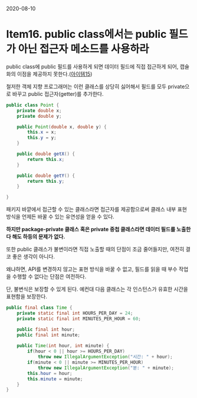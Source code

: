 2020-08-10

# Item16. public class에서는 public 필드가 아닌 접근자 메소드를 사용하라

public class에 public 필드를 사용하게 되면 데이터 필드에 직접 접근하게 되어, 캡슐화의 이점을 제공하지 못한다.([아이템15](https://github.com/bosuksh/TIL/blob/java/java/effectiveJava/effectiveJava15.md))

철저한 객체 지향 프로그래머는 이런 클래스를 상당히 싫어해서 필드를 모두 private으로 바꾸고 public 접근자(getter)를 추가한다.

```java
public class Point {
	private double x;
	private double y;

	public Point(double x, double y) {
		this.x = x;
		this.y = y;
	}

	public double getX() {
		return this.x;
	}

	public double getY() {
		return this.y;
	}

}
```

패키지 바깥에서 접근할 수 있는 클래스라면 접근자를 제공함으로써 클래스 내부 표현 방식을 언제든 바꿀 수 있는 유연성을 얻을 수 있다. 

**하지만 package-private 클래스 혹은 private 중첩 클래스라면 데이터 필드를 노출한다 해도 하등의 문제가 없다.** 

또한 public 클래스가 불변이라면 직접 노출할 때의 단점이 조금 줄어들지만, 여전히 결코 좋은 생각이 아니다. 

왜냐하면, API를 변경하지 않고는 표현 방식을 바꿀 수 없고, 필드를 읽을 때 부수 작업을 수행할 수 없다는 단점은 여전하다. 

단, 불변식은 보장할 수 있게 된다. 예컨대 다음 클래스는 각 인스턴스가 유효한 시간을 표현함을 보장한다. 

```java
public final class Time {
	private static final int HOURS_PER_DAY = 24;
	private static final int MINUTES_PER_HOUR = 60;

	public final int hour;
	public final int minute;
	
	public Time(int hour, int minute) {
		if(hour < 0 || hour >= HOURS_PER_DAY)
			throw new IllegalArgumentException("시간: " + hour);
		if(minute < 0 || minute >= MINUTES_PER_HOUR)
			throw new IllegalArgumentException("분: " + minute);
		this.hour = hour;
		this.minute = minute;
	}
}
```